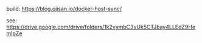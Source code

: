 build: https://blog.ojisan.io/docker-host-sync/

see: https://drive.google.com/drive/folders/1k2vymbC3vUk5CTJbay4LLEdZ9HemIpZe
